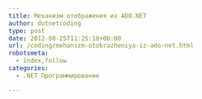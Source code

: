 ```yaml
---
title: Механизм отображения из ADO.NET
author: dotnetcoding
type: post
date: 2012-08-25T11:25:18+00:00
url: /coding/mehanizm-otobrazheniya-iz-ado-net.html
robotsmeta:
  - index,follow
categories:
  - .NET Программирование

---
```

